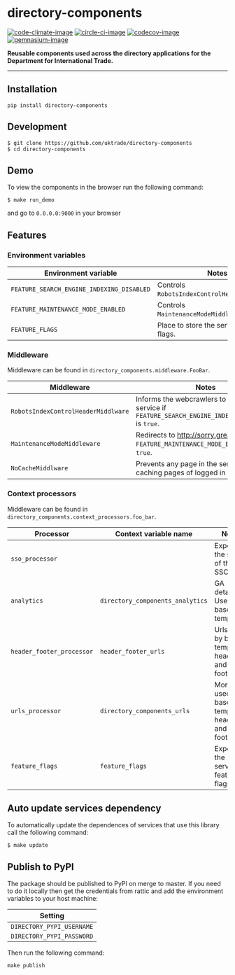 # directory-components

[![code-climate-image]][code-climate]
[![circle-ci-image]][circle-ci]
[![codecov-image]][codecov]
[![gemnasium-image]][gemnasium]

**Reusable components used across the directory applications for the Department for International Trade.**

---

## Installation

```shell
pip install directory-components
```

## Development

    $ git clone https://github.com/uktrade/directory-components
    $ cd directory-components


## Demo

To view the components in the browser run the following command:

    $ make run_demo

and go to `0.0.0.0:9000` in your browser

## Features

### Environment variables

| Environment variable | Notes |
|----------------------|-------|
| `FEATURE_SEARCH_ENGINE_INDEXING_DISABLED` | Controls `RobotsIndexControlHeaderMiddlware`. |
| `FEATURE_MAINTENANCE_MODE_ENABLED` | Controls `MaintenanceModeMiddleware`. |
| `FEATURE_FLAGS` | Place to store the service's feature flags. |

### Middleware

Middleware can be found in `directory_components.middleware.FooBar`.

| Middleware | Notes |
|------------|-------|
| `RobotsIndexControlHeaderMiddlware` | Informs the webcrawlers to not index the service if `FEATURE_SEARCH_ENGINE_INDEXING_DISABLED` is `true`. |
| `MaintenanceModeMiddleware` | Redirects to http://sorry.great.gov.uk if `FEATURE_MAINTENANCE_MODE_ENABLED` is `true`.|
| `NoCacheMiddlware` | Prevents any page in the service from caching pages of logged in users. |

### Context processors

Middleware can be found in `directory_components.context_processors.foo_bar`.

| Processor | Context variable name | Notes |
|-----------|-----------------------|-------|
| `sso_processor` | | Exposes the state of the SSO user. | 
| `analytics` | `directory_components_analytics` | GA details. Used by base template. |
| `header_footer_processor` | `header_footer_urls` | Urls used by base template's header and footer. |
| `urls_processor` | `directory_components_urls` | More urls used by base template's header and footer. |
| `feature_flags` | `feature_flags` | Exposes the service's feature flags. |

## Auto update services dependency

To automatically update the dependences of services that use this library call the following command:

    $ make update

## Publish to PyPI

The package should be published to PyPI on merge to master. If you need to do it locally then get the credentials from rattic and add the environment variables to your host machine:

| Setting                      |
| ----------------------------- |
| `DIRECTORY_PYPI_USERNAME`     |
| `DIRECTORY_PYPI_PASSWORD`     |


Then run the following command:

    make publish


[code-climate-image]: https://codeclimate.com/github/uktrade/directory-components/badges/issue_count.svg
[code-climate]: https://codeclimate.com/github/uktrade/directory-components

[circle-ci-image]: https://circleci.com/gh/uktrade/directory-components/tree/master.svg?style=svg
[circle-ci]: https://circleci.com/gh/uktrade/directory-components/tree/master

[codecov-image]: https://codecov.io/gh/uktrade/directory-components/branch/master/graph/badge.svg
[codecov]: https://codecov.io/gh/uktrade/directory-components

[gemnasium-image]: https://gemnasium.com/badges/github.com/uktrade/directory-components.svg
[gemnasium]: https://gemnasium.com/github.com/uktrade/directory-components
